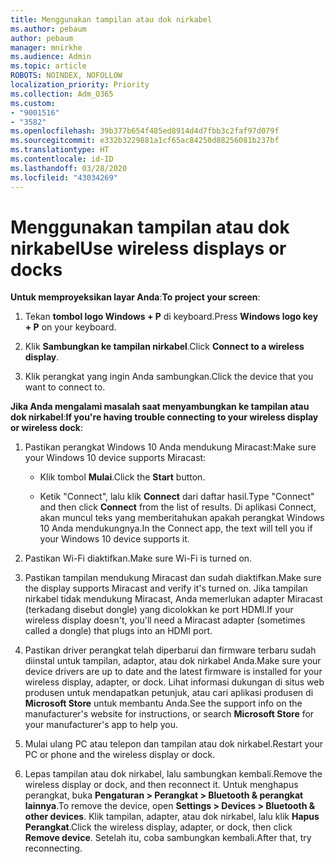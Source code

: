 ```yaml
---
title: Menggunakan tampilan atau dok nirkabel
ms.author: pebaum
author: pebaum
manager: mnirkhe
ms.audience: Admin
ms.topic: article
ROBOTS: NOINDEX, NOFOLLOW
localization_priority: Priority
ms.collection: Adm_O365
ms.custom:
- "9001516"
- "3582"
ms.openlocfilehash: 39b377b654f485ed8914d4d7fbb3c2faf97d079f
ms.sourcegitcommit: e332b3229881a1cf65ac84250d88256081b237bf
ms.translationtype: HT
ms.contentlocale: id-ID
ms.lasthandoff: 03/28/2020
ms.locfileid: "43034269"
---
```

# <a name="use-wireless-displays-or-docks"></a><span data-ttu-id="18937-102">Menggunakan tampilan atau dok nirkabel</span><span class="sxs-lookup"><span data-stu-id="18937-102">Use wireless displays or docks</span></span>

<span data-ttu-id="18937-103">**Untuk memproyeksikan layar Anda**:</span><span class="sxs-lookup"><span data-stu-id="18937-103">**To project your screen**:</span></span>

1. <span data-ttu-id="18937-104">Tekan **tombol logo Windows + P** di keyboard.</span><span class="sxs-lookup"><span data-stu-id="18937-104">Press **Windows logo key + P** on your keyboard.</span></span>

2. <span data-ttu-id="18937-105">Klik **Sambungkan ke tampilan nirkabel**.</span><span class="sxs-lookup"><span data-stu-id="18937-105">Click **Connect to a wireless display**.</span></span>

3. <span data-ttu-id="18937-106">Klik perangkat yang ingin Anda sambungkan.</span><span class="sxs-lookup"><span data-stu-id="18937-106">Click the device that you want to connect to.</span></span>

<span data-ttu-id="18937-107">**Jika Anda mengalami masalah saat menyambungkan ke tampilan atau dok nirkabel**:</span><span class="sxs-lookup"><span data-stu-id="18937-107">**If you're having trouble connecting to your wireless display or wireless dock**:</span></span>

1. <span data-ttu-id="18937-108">Pastikan perangkat Windows 10 Anda mendukung Miracast:</span><span class="sxs-lookup"><span data-stu-id="18937-108">Make sure your Windows 10 device supports Miracast:</span></span> 

    - <span data-ttu-id="18937-109">Klik tombol **Mulai**.</span><span class="sxs-lookup"><span data-stu-id="18937-109">Click the **Start** button.</span></span>
    
    - <span data-ttu-id="18937-110">Ketik "Connect", lalu klik **Connect** dari daftar hasil.</span><span class="sxs-lookup"><span data-stu-id="18937-110">Type "Connect" and then click **Connect** from the list of results.</span></span> <span data-ttu-id="18937-111">Di aplikasi Connect, akan muncul teks yang memberitahukan apakah perangkat Windows 10 Anda mendukungnya.</span><span class="sxs-lookup"><span data-stu-id="18937-111">In the Connect app, the text will tell you if your Windows 10 device supports it.</span></span> 

2. <span data-ttu-id="18937-112">Pastikan Wi-Fi diaktifkan.</span><span class="sxs-lookup"><span data-stu-id="18937-112">Make sure Wi-Fi is turned on.</span></span> 

3. <span data-ttu-id="18937-113">Pastikan tampilan mendukung Miracast dan sudah diaktifkan.</span><span class="sxs-lookup"><span data-stu-id="18937-113">Make sure the display supports Miracast and verify it's turned on.</span></span> <span data-ttu-id="18937-114">Jika tampilan nirkabel tidak mendukung Miracast, Anda memerlukan adapter Miracast (terkadang disebut dongle) yang dicolokkan ke port HDMI.</span><span class="sxs-lookup"><span data-stu-id="18937-114">If your wireless display doesn't, you'll need a Miracast adapter (sometimes called a dongle) that plugs into an HDMI port.</span></span>

4. <span data-ttu-id="18937-115">Pastikan driver perangkat telah diperbarui dan firmware terbaru sudah diinstal untuk tampilan, adaptor, atau dok nirkabel Anda.</span><span class="sxs-lookup"><span data-stu-id="18937-115">Make sure your device drivers are up to date and the latest firmware is installed for your wireless display, adapter, or dock.</span></span> <span data-ttu-id="18937-116">Lihat informasi dukungan di situs web produsen untuk mendapatkan petunjuk, atau cari aplikasi produsen di **Microsoft Store** untuk membantu Anda.</span><span class="sxs-lookup"><span data-stu-id="18937-116">See the support info on the manufacturer's website for instructions, or search **Microsoft Store** for your manufacturer's app to help you.</span></span>

5. <span data-ttu-id="18937-117">Mulai ulang PC atau telepon dan tampilan atau dok nirkabel.</span><span class="sxs-lookup"><span data-stu-id="18937-117">Restart your PC or phone and the wireless display or dock.</span></span>

6. <span data-ttu-id="18937-118">Lepas tampilan atau dok nirkabel, lalu sambungkan kembali.</span><span class="sxs-lookup"><span data-stu-id="18937-118">Remove the wireless display or dock, and then reconnect it.</span></span> <span data-ttu-id="18937-119">Untuk menghapus perangkat, buka **Pengaturan > Perangkat > Bluetooth & perangkat lainnya**.</span><span class="sxs-lookup"><span data-stu-id="18937-119">To remove the device, open **Settings > Devices  > Bluetooth & other devices**.</span></span> <span data-ttu-id="18937-120">Klik tampilan, adapter, atau dok nirkabel, lalu klik **Hapus Perangkat**.</span><span class="sxs-lookup"><span data-stu-id="18937-120">Click the wireless display, adapter, or dock, then click **Remove device**.</span></span> <span data-ttu-id="18937-121">Setelah itu, coba sambungkan kembali.</span><span class="sxs-lookup"><span data-stu-id="18937-121">After that, try reconnecting.</span></span>
